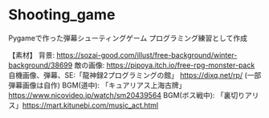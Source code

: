 # Shooting_game
Pygameで作った弾幕シューティングゲーム
プログラミング練習として作成

【素材】
背景: https://sozai-good.com/illust/free-background/winter-background/38699
敵の画像: https://pipoya.itch.io/free-rpg-monster-pack
自機画像、弾幕、SE:「龍神録2プログラミングの館」 https://dixq.net/rp/
(一部弾幕画像は自作)
BGM(道中): 「キュアリアス上海古牌」https://www.nicovideo.jp/watch/sm20439564
BGM(ボス戦中): 「裏切りアリス」https://mart.kitunebi.com/music_act.html
